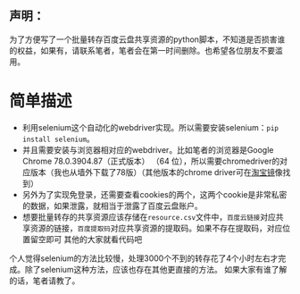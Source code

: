 ## 声明：
为了方便写了一个批量转存百度云盘共享资源的python脚本，不知道是否损害谁的权益，如果有，请联系笔者，笔者会在第一时间删除。也希望各位朋友不要滥用。

# 简单描述
* 利用selenium这个自动化的webdriver实现。所以需要安装selenium：`pip install selenium`。
* 并且需要安装与浏览器相对应的webdriver。比如笔者的浏览器是Google Chrome 78.0.3904.87（正式版本） （64 位），所以需要chromedriver的对应版本（我也从墙外下载了78版）（其他版本的chrome driver可在[淘宝镜](http://npm.taobao.org/mirrors/chromedriver/)像找到）
* 另外为了实现免登录，还需要查看cookies的两个，这两个cookie是非常私密的数据，如果泄露，就相当于泄露了百度云盘账户。
* 想要批量转存的共享资源应该存储在`resource.csv`文件中，`百度云链接`对应共享资源的链接，`百度提取码`对应共享资源的提取码。如果不存在提取码，对应位置留空即可
其他的大家就看代码吧


个人觉得selenium的方法比较慢，处理3000个不到的转存花了4个小时左右才完成。除了selenium这种方法，应该也存在其他更直接的方法。
如果大家有谁了解的话，笔者请教了。
